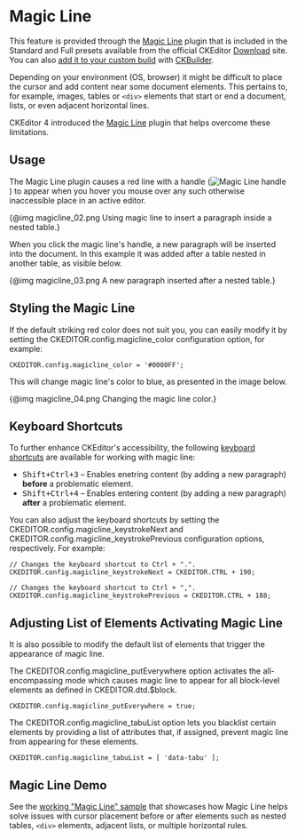 # Magic Line

<p class="requirements">
	This feature is provided through the <a href="http://ckeditor.com/addon/magicline">Magic Line</a> plugin that is included in the Standard and Full presets available from the official CKEditor <a href="http://ckeditor.com/download">Download</a> site. You can also <a href="#!/guide/dev_plugins">add it to your custom build</a> with <a href="http://ckeditor.com/builder">CKBuilder</a>.
</p>

Depending on your environment (OS, browser) it might be difficult to place the cursor and add content near some document elements. This pertains to, for example, images, tables or `<div>` elements that start or end a document, lists, or even adjacent horizontal lines.

CKEditor 4 introduced the [Magic Line](http://ckeditor.com/addon/magicline) plugin that helps overcome these limitations.

## Usage

The Magic Line plugin causes a red line with a handle (<img src="guides/dev_magicline/magicline_01.png" alt="Magic Line handle">) to appear when you hover you mouse over any such otherwise inaccessible place in an active editor.

{@img magicline_02.png Using magic line to insert a paragraph inside a nested table.}

When you click the magic line's handle, a new paragraph will be inserted into the document. In this example it was added after a table nested in another table, as visible below.

{@img magicline_03.png A new paragraph inserted after a nested table.}

## Styling the Magic Line

If the default striking red color does not suit you, you can easily modify it by setting the CKEDITOR.config.magicline_color configuration option, for example:

    CKEDITOR.config.magicline_color = '#0000FF';
    
This will change magic line's color to blue, as presented in the image below.

{@img magicline_04.png Changing the magic line color.}

## Keyboard Shortcuts

To further enhance CKEditor's accessibility, the following [keyboard shortcuts](#!/guide/dev_shortcuts) are available for working with magic line:

* <kbd>Shift+Ctrl+3</kbd> &ndash; Enables enetring content (by adding a new paragraph) **before** a problematic element.
* <kbd>Shift+Ctrl+4</kbd> &ndash; Enables entering content (by adding a new paragraph) **after** a problematic element.

You can also adjust the keyboard shortcuts by setting the CKEDITOR.config.magicline_keystrokeNext and CKEDITOR.config.magicline_keystrokePrevious configuration options, respectively. For example:

    // Changes the keyboard shortcut to Ctrl + ".".
    CKEDITOR.config.magicline_keystrokeNext = CKEDITOR.CTRL + 190;
    
    // Changes the keyboard shortcut to Ctrl + ",".
    CKEDITOR.config.magicline_keystrokePrevious = CKEDITOR.CTRL + 188;

## Adjusting List of Elements Activating Magic Line

It is also possible to modify the default list of elements that trigger the appearance of magic line.

The CKEDITOR.config.magicline_putEverywhere option activates the all-encompassing mode which causes magic line to appear for all block-level elements as defined in CKEDITOR.dtd.$block.

    CKEDITOR.config.magicline_putEverywhere = true;

The CKEDITOR.config.magicline_tabuList option lets you blacklist certain elements by providing a list of attributes that, if assigned, prevent magic line from appearing for these elements.

    CKEDITOR.config.magicline_tabuList = [ 'data-tabu' ];

## Magic Line Demo 

See the [working "Magic Line" sample](http://sdk.ckeditor.com/samples/magicline.html) that showcases how Magic Line helps solve issues with cursor placement before or after elements such as nested tables, `<div>` elements, adjacent lists, or multiple horizontal rules.